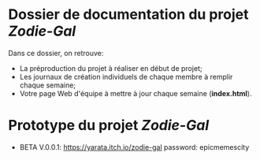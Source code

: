 # Dossier de documentation du projet *Zodie-Gal*

Dans ce dossier, on retrouve:

* La préproduction du projet à réaliser en début de projet;
* Les journaux de création individuels de chaque membre à remplir chaque semaine;
* Votre page Web d'équipe à mettre à jour chaque semaine (**index.html**).


# Prototype du projet *Zodie-Gal*

- BETA
V.0.0.1: https://yarata.itch.io/zodie-gal password: epicmemescity

